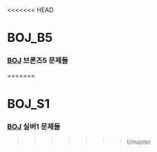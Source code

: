 <<<<<<< HEAD
# BOJ_B5

### [BOJ](https://www.acmicpc.net) 브론즈5 문제들
=======
# BOJ_S1

### [BOJ](https://www.acmicpc.net) 실버1 문제들
>>>>>>> t/master
